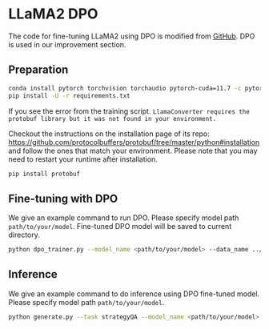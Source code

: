 # LLaMA2 DPO

The code for fine-tuning LLaMA2 using DPO is modified from [GitHub](https://github.com/mzbac/llama2-fine-tune/tree/master). DPO is used in our improvement section.

## Preparation

```sh
conda install pytorch torchvision torchaudio pytorch-cuda=11.7 -c pytorch -c nvidia
pip install -U -r requirements.txt
```

If you see the error from the training script. `LlamaConverter requires the protobuf library but it was not found in your environment. `

Checkout the instructions on the installation page of its repo: https://github.com/protocolbuffers/protobuf/tree/master/python#installation and follow the ones
that match your environment. Please note that you may need to restart your runtime after installation.

```sh
pip install protobuf
```

## Fine-tuning with DPO

We give an example command to run DPO. Please specify model path `path/to/your/model`. Fine-tuned DPO model will be saved to current directory.

```bash
python dpo_trainer.py --model_name <path/to/your/model> --data_name ../data/6_improvements/alignment/gpt3.5t_align_conn-path-mix.jsonl
```

## Inference

We give an example command to do inference using DPO fine-tuned model. Please specify model path `path/to/your/model`.

```bash
python generate.py --task strategyQA --model_name <path/to/your/model> --data_name ../data/6_improvements/real-strategyqa_test_data.jsonl
```

